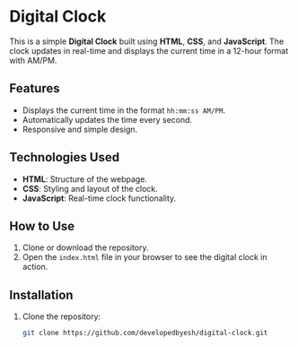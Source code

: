 # Digital Clock

This is a simple **Digital Clock** built using **HTML**, **CSS**, and **JavaScript**. The clock updates in real-time and displays the current time in a 12-hour format with AM/PM.

## Features

- Displays the current time in the format `hh:mm:ss AM/PM`.
- Automatically updates the time every second.
- Responsive and simple design.

## Technologies Used

- **HTML**: Structure of the webpage.
- **CSS**: Styling and layout of the clock.
- **JavaScript**: Real-time clock functionality.

## How to Use

1. Clone or download the repository.
2. Open the `index.html` file in your browser to see the digital clock in action.

## Installation

1. Clone the repository:
   ```bash
   git clone https://github.com/developedbyesh/digital-clock.git
   ```
